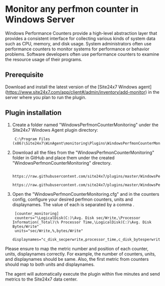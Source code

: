# Monitor any perfmon counter in Windows Server

Windows Performance Counters provide a high-level abstraction layer that provides a consistent interface for collecting various kinds of system data such as CPU, memory, and disk usage. System administrators often use performance counters to monitor systems for performance or behavior problems. Software developers often use performance counters to examine the resource usage of their programs.
	
## **Prerequisite**

Download and install the latest version of the [Site24x7 Windows agent] (https://www.site24x7.com/app/client#/admin/inventory/add-monitor) in the server where you plan to run the plugin.

## **Plugin installation**

1. Create a folder named "WindowsPerfmonCounterMonitoring" under the Site24x7 Windows Agent plugin directory:

		C:\Program Files (x86)\Site24x7\WinAgent\monitoring\Plugins\WindowsPerfmonCounterMonitoring

2. Download all the files from the "WindowsPerfmonCounterMonitoring" folder in GitHub and place them under the created "WindowsPerfmonCounterMonitoring" directory.

		https://raw.githubusercontent.com/site24x7/plugins/master/WindowsPerfmonCounterMonitoring/WindowsPerfmonCounterMonitoring.ps1
		https://raw.githubusercontent.com/site24x7/plugins/master/WindowsPerfmonCounterMonitoring/WindowsPerfmonCounterMonitoring.cfg
		
3. Open the "WindowsPerfmonCounterMonitoring.cfg" and in the counters config, configure your desired perfmon counters, units and displaynames. The value of each is separated by a comma .

		[counter_monitoring]
		counters="\LogicalDisk(C:)\Avg. Disk sec/Write,\Processor Information(_Total)\% Processor Time,\LogicalDisk(C:)\Avg. Disk Bytes/Write"
		units="sec/Write,%,bytes/Write"
		displaynames="c_disk_secperwrite,processor_time,c_disk_bytesperwrite"
		


Please ensure to map the metric number and position of each counter, units, displaynames correctly. 
For example, the number of counters, units, and displaynames should be same. Also, the first metric from counters should map to both units and displaynames.

 The agent will automatically execute the plugin within five minutes and send metrics to the Site24x7 data center.



